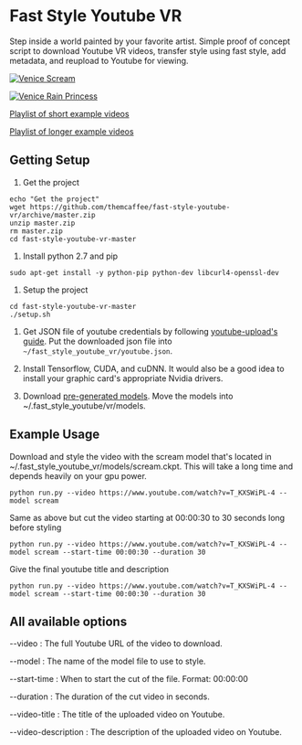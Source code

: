 # Fast Style Youtube VR

Step inside a world painted by your favorite artist. Simple proof of concept script to download Youtube VR videos, transfer
style using fast style, add metadata, and reupload to Youtube for viewing.

[![Venice Scream](https://img.youtube.com/vi/jfiGyaFzHug/0.jpg)](https://www.youtube.com/watch?v=jfiGyaFzHug)

[![Venice Rain Princess](https://img.youtube.com/vi/ZuxioQEKw7I/0.jpg)](https://www.youtube.com/watch?v=ZuxioQEKw7I)

[Playlist of short example videos](https://www.youtube.com/watch?v=EwQmQKw1stw&feature=youtu.be&list=PLu1w_GF5s7kvia2T6sYN2zGqzgEYVo4dG)

[Playlist of longer example videos](https://www.youtube.com/playlist?list=PLQ931W8JAdGuiNUvEqvG4x0O0-Fl1P-wM)


## Getting Setup

1. Get the project

```
echo "Get the project"
wget https://github.com/themcaffee/fast-style-youtube-vr/archive/master.zip
unzip master.zip
rm master.zip
cd fast-style-youtube-vr-master
```

1. Install python 2.7 and pip

```
sudo apt-get install -y python-pip python-dev libcurl4-openssl-dev
```

1. Setup the project

```
cd fast-style-youtube-vr-master
./setup.sh
```

1. Get JSON file of youtube credentials by following [youtube-upload's guide](https://github.com/tokland/youtube-upload#authentication).
Put the downloaded json file into `~/fast_style_youtube_vr/youtube.json`.

1. Install Tensorflow, CUDA, and cuDNN. It would also be a good idea to install your graphic card's appropriate Nvidia drivers.

1. Download [pre-generated models](https://drive.google.com/drive/folders/0B9jhaT37ydSyRk9UX0wwX3BpMzQ). Move the models
 into ~/.fast_style_youtube/vr/models.


## Example Usage

Download and style the video with the scream model that's located in ~/.fast_style_youtube_vr/models/scream.ckpt. This will
take a long time and depends heavily on your gpu power.

```
python run.py --video https://www.youtube.com/watch?v=T_KXSWiPL-4 --model scream
```

Same as above but cut the video starting at 00:00:30 to 30 seconds long before styling

```
python run.py --video https://www.youtube.com/watch?v=T_KXSWiPL-4 --model scream --start-time 00:00:30 --duration 30
```

Give the final youtube title and description

```
python run.py --video https://www.youtube.com/watch?v=T_KXSWiPL-4 --model scream --start-time 00:00:30 --duration 30
```

## All available options

--video : The full Youtube URL of the video to download.

--model : The name of the model file to use to style.

--start-time : When to start the cut of the file. Format: 00:00:00

--duration : The duration of the cut video in seconds.

--video-title : The title of the uploaded video on Youtube.

--video-description : The description of the uploaded video on Youtube.
